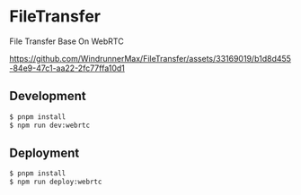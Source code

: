# FileTransfer
File Transfer Base On WebRTC

https://github.com/WindrunnerMax/FileTransfer/assets/33169019/b1d8d455-84e9-47c1-aa22-2fc77ffa10d1

## Development

```bash
$ pnpm install
$ npm run dev:webrtc
```
## Deployment

```bash 
$ pnpm install
$ npm run deploy:webrtc
```

